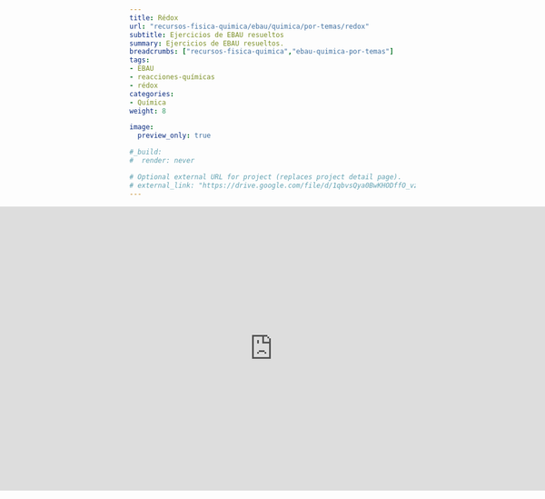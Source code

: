 ```yaml
---
title: Rédox
url: "recursos-fisica-quimica/ebau/quimica/por-temas/redox"
subtitle: Ejercicios de EBAU resueltos
summary: Ejercicios de EBAU resueltos.
breadcrumbs: ["recursos-fisica-quimica","ebau-quimica-por-temas"]
tags:
- EBAU
- reacciones-químicas
- rédox
categories:
- Química
weight: 8

image:
  preview_only: true

#_build:
#  render: never

# Optional external URL for project (replaces project detail page).
# external_link: "https://drive.google.com/file/d/1qbvsQya0BwKHODffO_vzT7j-ugIA-A2J/view"
---
```


<iframe src="https://drive.google.com/file/d/1qbvsQya0BwKHODffO_vzT7j-ugIA-A2J/preview" style="width: 100vw; height: 500px; position: relative; left: 50%; right: 50%; margin-left: -50vw; margin-right: -50vw;" frameborder="0"></iframe>